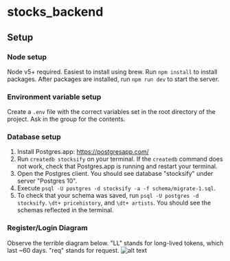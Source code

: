 # stocks_backend

## Setup

### Node setup
Node v5+ required. Easiest to install using brew.
Run ```npm install``` to install packages.
After packages are installed, run ```npm run dev``` to start the server.

### Environment variable setup
Create a `.env` file with the correct variables set in the root directory of the project. Ask in the group for the contents.

### Database setup
1. Install Postgres.app: https://postgresapp.com/
2. Run ```createdb stocksify``` on your terminal. If the `createdb` command does not work, check that Postgres.app is running and restart your terminal.
3. Open the Postgres client. You should see database "stocksify" under server "Postgres 10".
4. Execute ```psql -U postgres -d stocksify -a -f schema/migrate-1.sql```.
5. To check that your schema was saved, run ```psql -U postgres -d stocksify```. ```\dt+ pricehistory```, and ```\dt+ artists```. You should see the schemas reflected in the terminal.

### Register/Login Diagram
Observe the terrible diagram below. "LL" stands for long-lived tokens, which last ~60 days. "req" stands for request.
![alt text](http://jdevanathan3.github.io/login_registration.png)
